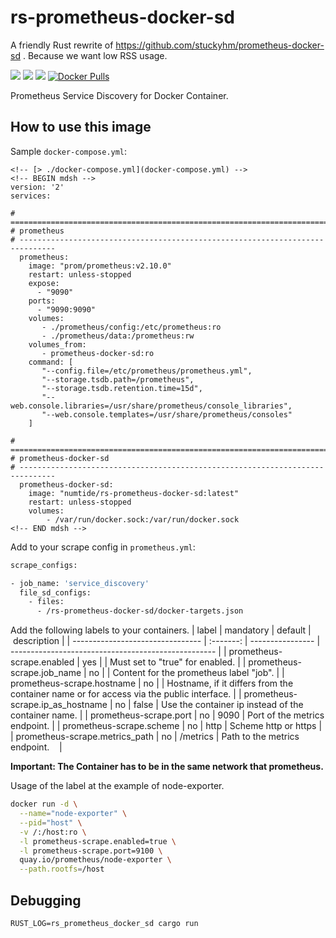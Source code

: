 # rs-prometheus-docker-sd

A friendly Rust rewrite of https://github.com/stuckyhm/prometheus-docker-sd .
Because we want low RSS usage.

[![](https://images.microbadger.com/badges/image/numtide/rs-prometheus-docker-sd.svg)](https://microbadger.com/images/numtide/rs-prometheus-docker-sd)
[![](https://images.microbadger.com/badges/version/numtide/rs-prometheus-docker-sd.svg)](https://microbadger.com/images/numtide/rs-prometheus-docker-sd)
[![](https://images.microbadger.com/badges/commit/numtide/rs-prometheus-docker-sd.svg)](https://microbadger.com/images/numtide/rs-prometheus-docker-sd)
[![Docker Pulls](https://img.shields.io/docker/pulls/numtide/rs-prometheus-docker-sd.svg)](https://hub.docker.com/r/numtide/rs-prometheus-docker-sd)

Prometheus Service Discovery for Docker Container.

## How to use this image
Sample `docker-compose.yml`:
```
<!-- [> ./docker-compose.yml](docker-compose.yml) -->
<!-- BEGIN mdsh -->
version: '2'
services:

# ==============================================================================
# prometheus
# ------------------------------------------------------------------------------
  prometheus:
    image: "prom/prometheus:v2.10.0"
    restart: unless-stopped
    expose:
      - "9090"
    ports:
      - "9090:9090"
    volumes:
       - ./prometheus/config:/etc/prometheus:ro
       - ./prometheus/data:/prometheus:rw
    volumes_from:
       - prometheus-docker-sd:ro
    command: [
       "--config.file=/etc/prometheus/prometheus.yml",
       "--storage.tsdb.path=/prometheus",
       "--storage.tsdb.retention.time=15d",
       "--web.console.libraries=/usr/share/prometheus/console_libraries",
       "--web.console.templates=/usr/share/prometheus/consoles"
    ]

# ==============================================================================
# prometheus-docker-sd
# ------------------------------------------------------------------------------
  prometheus-docker-sd:
    image: "numtide/rs-prometheus-docker-sd:latest"
    restart: unless-stopped
    volumes:
        - /var/run/docker.sock:/var/run/docker.sock
<!-- END mdsh -->
```

Add to your scrape config in `prometheus.yml`:
```bash
scrape_configs:

- job_name: 'service_discovery'
  file_sd_configs:
    - files:
      - /rs-prometheus-docker-sd/docker-targets.json
```

Add the following labels to your containers.
| label                            | mandatory | default          | description                                         |
| -------------------------------- | :-------: | ---------------- | --------------------------------------------------- |
| prometheus-scrape.enabled        |       yes |                  | Must set to "true" for enabled.                     |
| prometheus-scrape.job_name       |        no | <Container-Name> | Content for the prometheus label "job".             |
| prometheus-scrape.hostname       |        no | <Container-Name> | Hostname, if it differs from the container name or for access via the public interface. |
| prometheus-scrape.ip_as_hostname |        no |            false | Use the container ip instead of the container name. |
| prometheus-scrape.port           |        no |             9090 | Port of the metrics endpoint.                       |
| prometheus-scrape.scheme         |        no |             http | Scheme http or https                                |
| prometheus-scrape.metrics_path   |        no |         /metrics | Path to the metrics endpoint.                       |

**Important: The Container has to be in the same network that prometheus.**

Usage of the label at the example of node-exporter.
```bash
docker run -d \
  --name="node-exporter" \
  --pid="host" \
  -v /:/host:ro \
  -l prometheus-scrape.enabled=true \
  -l prometheus-scrape.port=9100 \
  quay.io/prometheus/node-exporter \
  --path.rootfs=/host
```

## Debugging

    RUST_LOG=rs_prometheus_docker_sd cargo run

